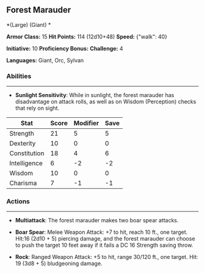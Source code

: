 ## Forest Marauder
*(Large) (Giant) *

**Armor Class:** 15
**Hit Points:** 114 (12d10+48)
**Speed:** {"walk": 40}

**Initiative:** 10
**Proficiency Bonus:**
**Challenge:** 4

**Languages:** Giant, Orc, Sylvan

### Abilities
 --- 
- **Sunlight Sensitivity**: While in sunlight, the forest marauder has disadvantage on attack rolls, as well as on Wisdom (Perception) checks that rely on sight.



| Stat | Score | Modifier | Save |
| ---- | ---- | ---- | ---- |
| Strength | 21 | 5 | 5 |
| Dexterity | 10 | 0 | 0 |
| Constitution | 18 | 4 | 6 |
| Intelligence | 6 | -2 | -2 |
| Wisdom | 10 | 0 | 0 |
| Charisma | 7 | -1 | -1 |

### Actions
 --- 
- **Multiattack**: The forest marauder makes two boar spear attacks.

- **Boar Spear**: Melee Weapon Attack: +7 to hit, reach 10 ft., one target. Hit:16 (2d10 + 5) piercing damage, and the forest marauder can choose to push the target 10 feet away if it fails a DC 16 Strength saving throw.

- **Rock**: Ranged Weapon Attack: +5 to hit, range 30/120 ft., one target. Hit: 19 (3d8 + 5) bludgeoning damage.

